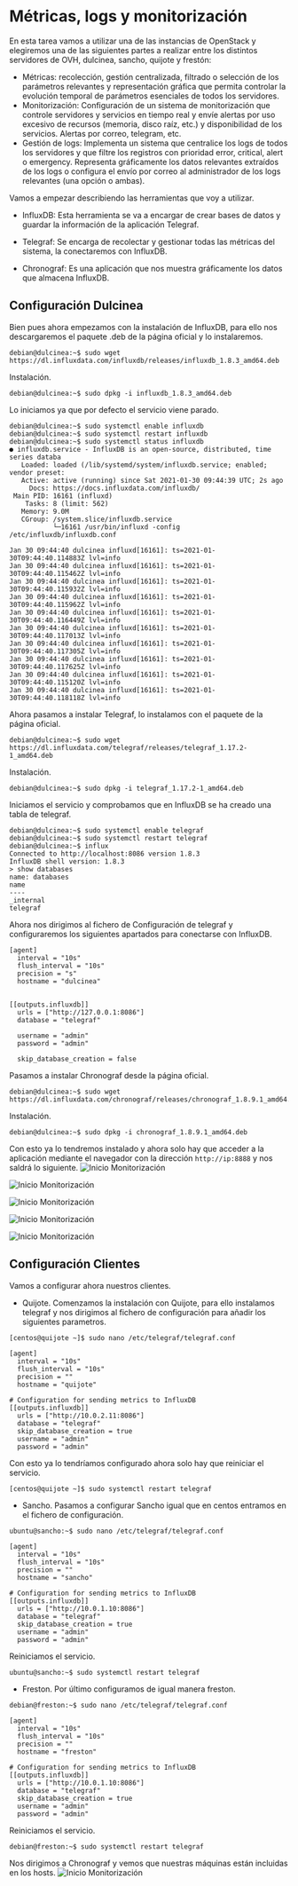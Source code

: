 # Métricas, logs y monitorización

En esta tarea vamos a utilizar una de las instancias de OpenStack y elegiremos una de las siguientes partes a realizar entre los distintos servidores de OVH, dulcinea, sancho, quijote y frestón:

- Métricas: recolección, gestión centralizada, filtrado o selección de los parámetros relevantes y representación gráfica que permita controlar la evolución temporal de parámetros esenciales de todos los servidores.
- Monitorización: Configuración de un sistema de monitorización que controle servidores y servicios en tiempo real y envíe alertas por uso excesivo de recursos (memoria, disco raíz, etc.) y disponibilidad de los servicios. Alertas por correo, telegram, etc.
- Gestión de logs: Implementa un sistema que centralice los logs de todos los servidores y que filtre los registros con prioridad error, critical, alert o emergency. Representa gráficamente los datos relevantes extraídos de los logs o configura el envío por correo al administrador de los logs relevantes (una opción o ambas).

Vamos a empezar describiendo las herramientas que voy a utilizar.

- InfluxDB: Esta herramienta se va a encargar de crear bases de datos y guardar la información de la aplicación Telegraf.

- Telegraf: Se encarga de recolectar y gestionar todas las métricas del sistema, la conectaremos con InfluxDB.

- Chronograf: Es una aplicación que nos muestra gráficamente los datos que almacena InfluxDB.

## Configuración Dulcinea

Bien pues ahora empezamos con la instalación de InfluxDB, para ello nos descargaremos el paquete .deb de la página oficial y lo instalaremos.
~~~
debian@dulcinea:~$ sudo wget https://dl.influxdata.com/influxdb/releases/influxdb_1.8.3_amd64.deb
~~~

Instalación.
~~~
debian@dulcinea:~$ sudo dpkg -i influxdb_1.8.3_amd64.deb
~~~

Lo iniciamos ya que por defecto el servicio viene parado.
~~~
debian@dulcinea:~$ sudo systemctl enable influxdb
debian@dulcinea:~$ sudo systemctl restart influxdb
debian@dulcinea:~$ sudo systemctl status influxdb
● influxdb.service - InfluxDB is an open-source, distributed, time series databa
   Loaded: loaded (/lib/systemd/system/influxdb.service; enabled; vendor preset:
   Active: active (running) since Sat 2021-01-30 09:44:39 UTC; 2s ago
     Docs: https://docs.influxdata.com/influxdb/
 Main PID: 16161 (influxd)
    Tasks: 8 (limit: 562)
   Memory: 9.0M
   CGroup: /system.slice/influxdb.service
           └─16161 /usr/bin/influxd -config /etc/influxdb/influxdb.conf

Jan 30 09:44:40 dulcinea influxd[16161]: ts=2021-01-30T09:44:40.114883Z lvl=info
Jan 30 09:44:40 dulcinea influxd[16161]: ts=2021-01-30T09:44:40.115462Z lvl=info
Jan 30 09:44:40 dulcinea influxd[16161]: ts=2021-01-30T09:44:40.115932Z lvl=info
Jan 30 09:44:40 dulcinea influxd[16161]: ts=2021-01-30T09:44:40.115962Z lvl=info
Jan 30 09:44:40 dulcinea influxd[16161]: ts=2021-01-30T09:44:40.116449Z lvl=info
Jan 30 09:44:40 dulcinea influxd[16161]: ts=2021-01-30T09:44:40.117013Z lvl=info
Jan 30 09:44:40 dulcinea influxd[16161]: ts=2021-01-30T09:44:40.117305Z lvl=info
Jan 30 09:44:40 dulcinea influxd[16161]: ts=2021-01-30T09:44:40.117625Z lvl=info
Jan 30 09:44:40 dulcinea influxd[16161]: ts=2021-01-30T09:44:40.115120Z lvl=info
Jan 30 09:44:40 dulcinea influxd[16161]: ts=2021-01-30T09:44:40.118118Z lvl=info
~~~

Ahora pasamos a instalar Telegraf, lo instalamos con el paquete de la página oficial.
~~~
debian@dulcinea:~$ sudo wget https://dl.influxdata.com/telegraf/releases/telegraf_1.17.2-1_amd64.deb
~~~

Instalación.
~~~
debian@dulcinea:~$ sudo dpkg -i telegraf_1.17.2-1_amd64.deb
~~~

Iniciamos el servicio y comprobamos que en InfluxDB se ha creado una tabla de telegraf.
~~~
debian@dulcinea:~$ sudo systemctl enable telegraf
debian@dulcinea:~$ sudo systemctl restart telegraf
debian@dulcinea:~$ influx
Connected to http://localhost:8086 version 1.8.3
InfluxDB shell version: 1.8.3
> show databases
name: databases
name
----
_internal
telegraf
~~~

Ahora nos dirigimos al fichero de Configuración de telegraf y configuraremos los siguientes apartados para conectarse con InfluxDB.
~~~
[agent]
  interval = "10s"
  flush_interval = "10s"
  precision = "s"
  hostname = "dulcinea"


[[outputs.influxdb]]
  urls = ["http://127.0.0.1:8086"]
  database = "telegraf"

  username = "admin"
  password = "admin"

  skip_database_creation = false
~~~

Pasamos a instalar Chronograf desde la página oficial.
~~~
debian@dulcinea:~$ sudo wget https://dl.influxdata.com/chronograf/releases/chronograf_1.8.9.1_amd64.deb
~~~

Instalación.
~~~
debian@dulcinea:~$ sudo dpkg -i chronograf_1.8.9.1_amd64.deb
~~~

Con esto ya lo tendremos instalado y ahora solo hay que acceder a la aplicación mediante el navegador con la dirección `http://ip:8888` y nos saldrá lo siguiente.
![Inicio Monitorización](imagenes/moni1.png)

![Inicio Monitorización](imagenes/moni2.png)

![Inicio Monitorización](imagenes/moni3.png)

![Inicio Monitorización](imagenes/moni4.png)

![Inicio Monitorización](imagenes/moni5.png)

## Configuración Clientes

Vamos a configurar ahora nuestros clientes.

- Quijote.
Comenzamos la instalación con Quijote, para ello instalamos telegraf y nos dirigimos al fichero de configuración para añadir los siguientes parametros.
~~~
[centos@quijote ~]$ sudo nano /etc/telegraf/telegraf.conf

[agent]
  interval = "10s"
  flush_interval = "10s"
  precision = ""
  hostname = "quijote"

# Configuration for sending metrics to InfluxDB
[[outputs.influxdb]]
  urls = ["http://10.0.2.11:8086"]
  database = "telegraf"
  skip_database_creation = true
  username = "admin"
  password = "admin"
~~~

Con esto ya lo tendríamos configurado ahora solo hay que reiniciar el servicio.
~~~
[centos@quijote ~]$ sudo systemctl restart telegraf
~~~

- Sancho.
Pasamos a configurar Sancho igual que en centos entramos en el fichero de configuración.
~~~
ubuntu@sancho:~$ sudo nano /etc/telegraf/telegraf.conf

[agent]
  interval = "10s"
  flush_interval = "10s"
  precision = ""
  hostname = "sancho"

# Configuration for sending metrics to InfluxDB
[[outputs.influxdb]]
  urls = ["http://10.0.1.10:8086"]
  database = "telegraf"
  skip_database_creation = true
  username = "admin"
  password = "admin"
~~~

Reiniciamos el servicio.
~~~
ubuntu@sancho:~$ sudo systemctl restart telegraf
~~~

- Freston.
Por último configuramos de igual manera freston.
~~~
debian@freston:~$ sudo nano /etc/telegraf/telegraf.conf

[agent]
  interval = "10s"
  flush_interval = "10s"
  precision = ""
  hostname = "freston"

# Configuration for sending metrics to InfluxDB
[[outputs.influxdb]]
  urls = ["http://10.0.1.10:8086"]
  database = "telegraf"
  skip_database_creation = true
  username = "admin"
  password = "admin"
~~~

Reiniciamos el servicio.
~~~
debian@freston:~$ sudo systemctl restart telegraf
~~~

Nos dirigimos a Chronograf y vemos que nuestras máquinas están incluidas en los hosts.
![Inicio Monitorización](imagenes/moni6.png)
